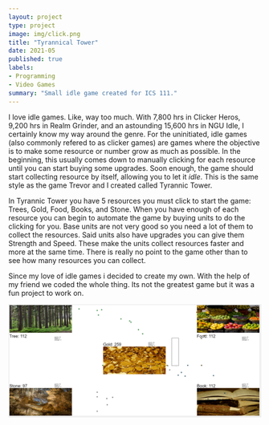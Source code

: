 ```yaml
---
layout: project
type: project
image: img/click.png
title: "Tyrannical Tower"
date: 2021-05
published: true
labels:
- Programming
- Video Games
summary: "Small idle game created for ICS 111."
---
```


I love idle games. Like, way too much. With 7,800 hrs in Clicker Heros, 9,200 hrs in Realm Grinder, and an astounding 15,600 hrs in NGU Idle, I certainly know my way around the genre. For the uninitiated, idle games (also commonly refered to as clicker games) are games where the objective is to make some resource or number grow as much as possible. In the beginning, this usually comes down to manually clicking for each resource until you can start buying some upgrades. Soon enough, the game should start collecting resource by itself, allowing you to let it *idle*. This is the same style as the game Trevor and I created called Tyrannic Tower.

In Tyrannic Tower you have 5 resources you must click to start the game: Trees, Gold, Food, Books, and Stone. When you have enough of each resource you can begin to automate the game by buying units to do the clicking for you. Base units are not very good so you need a lot of them to collect the resources. Said units also have upgrades you can give them Strength and Speed. These make the units collect resources faster and more at the same time. There is really no point to the game other than to see how many resources you can collect.

Since my love of idle games i decided to create my own. With the help of my friend we coded the whole thing. Its not the greatest game but it was a fun project to work on.

<img class="img-fluid" src="../img/tower_game.png">